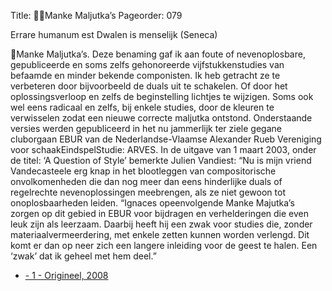 Title: Manke Maljutka’s
Pageorder: 079

Errare humanum est
Dwalen is menselijk
(Seneca)

Manke Maljutka’s.
Deze benaming gaf ik aan foute of nevenoplosbare, gepubliceerde en
soms zelfs gehonoreerde vijfstukkenstudies van befaamde en minder bekende componisten.
Ik heb getracht ze te verbeteren door bijvoorbeeld de duals uit te schakelen. Of door het oplossingsverloop en zelfs de beginstelling lichtjes te
wijzigen. Soms ook wel eens radicaal en zelfs, bij enkele studies, door de
kleuren te verwisselen zodat een nieuwe correcte maljutka ontstond.
Onderstaande versies werden gepubliceerd in het nu jammerlijk ter ziele
gegane cluborgaan EBUR van de Nederlandse-Vlaamse Alexander Rueb
Vereniging voor schaakEindspelStudie: ARVES.
In de uitgave van 1 maart 2003, onder de titel: ‘A Question of Style’ bemerkte Julien Vandiest: “Nu is mijn vriend Vandecasteele erg knap in het
blootleggen van compositorische onvolkomenheden die dan nog meer dan
eens hinderlijke duals of regelrechte nevenoplossingen meebrengen, als ze
niet gewoon tot onoplosbaarheden leiden.
“Ignaces opeenvolgende Manke Majutka’s zorgen op dit gebied in EBUR
voor bijdragen en verhelderingen die even leuk zijn als leerzaam. Daarbij
heeft hij een zwak voor studies die, zonder materiaalvermeerdering, met
enkele zetten kunnen worden verlengd. Dit komt er dan op neer zich een
langere inleiding voor de geest te halen.
Een ‘zwak’ dat ik geheel met hem deel.”

 * [- 1 - Origineel, 2008]({filename}manke_maljutkas/001.md)